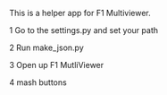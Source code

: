 This is a helper app for F1 Multiviewer. 

1 Go to the settings.py and set your path

2 Run make_json.py

3 Open up F1 MutliViewer

4 mash buttons




